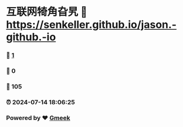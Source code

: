 # 互联网犄角旮旯 :link: https://senkeller.github.io/jason.-github.-io 
### :page_facing_up: [1](https://senkeller.github.io/jason.-github.-io/tag.html) 
### :speech_balloon: 0 
### :hibiscus: 105 
### :alarm_clock: 2024-07-14 18:06:25 
### Powered by :heart: [Gmeek](https://github.com/Meekdai/Gmeek)
